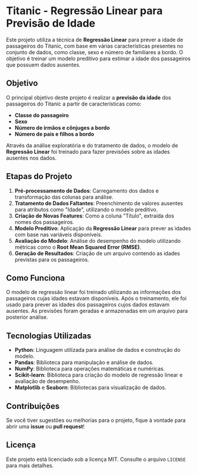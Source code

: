# Titanic - Regressão Linear para Previsão de Idade

Este projeto utiliza a técnica de **Regressão Linear** para prever a idade de passageiros do Titanic, com base em várias características presentes no conjunto de dados, como classe, sexo e número de familiares a bordo. O objetivo é treinar um modelo preditivo para estimar a idade dos passageiros que possuem dados ausentes.

## Objetivo

O principal objetivo deste projeto é realizar a **previsão da idade** dos passageiros do Titanic a partir de características como:

- **Classe do passageiro**
- **Sexo**
- **Número de irmãos e cônjuges a bordo**
- **Número de pais e filhos a bordo**
  
Através da análise exploratória e do tratamento de dados, o modelo de **Regressão Linear** foi treinado para fazer previsões sobre as idades ausentes nos dados.

## Etapas do Projeto

1. **Pré-processamento de Dados**: Carregamento dos dados e transformação das colunas para análise.
2. **Tratamento de Dados Faltantes**: Preenchimento de valores ausentes para atributos como "Idade", utilizando o modelo preditivo.
3. **Criação de Novas Features**: Como a coluna "Título", extraída dos nomes dos passageiros.
4. **Modelo Preditivo**: Aplicação da **Regressão Linear** para prever as idades com base nas variáveis disponíveis.
5. **Avaliação do Modelo**: Análise do desempenho do modelo utilizando métricas como o **Root Mean Squared Error (RMSE)**.
6. **Geração de Resultados**: Criação de um arquivo contendo as idades previstas para os passageiros.

## Como Funciona

O modelo de regressão linear foi treinado utilizando as informações dos passageiros cujas idades estavam disponíveis. Após o treinamento, ele foi usado para prever as idades dos passageiros cujos dados estavam ausentes. As previsões foram geradas e armazenadas em um arquivo para posterior análise.

## Tecnologias Utilizadas

- **Python**: Linguagem utilizada para análise de dados e construção do modelo.
- **Pandas**: Biblioteca para manipulação e análise de dados.
- **NumPy**: Biblioteca para operações matemáticas e numéricas.
- **Scikit-learn**: Biblioteca para criação do modelo de regressão linear e avaliação de desempenho.
- **Matplotlib** e **Seaborn**: Bibliotecas para visualização de dados.

## Contribuições

Se você tiver sugestões ou melhorias para o projeto, fique à vontade para abrir uma **issue** ou **pull request**!

## Licença

Este projeto está licenciado sob a licença MIT. Consulte o arquivo `LICENSE` para mais detalhes.
